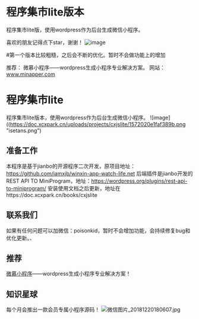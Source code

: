 # 程序集市lite版本
程序集市lite版，使用wordpress作为后台生成微信小程序。

喜欢的朋友记得点下star，谢谢！
![image](https://www.xcxgy.cn/wp-content/uploads/2018/12/1545299682-isetans.png)

#第一个版本比较粗糙，之后会不断的优化。暂时不会做功能上的增加

推荐：
微慕小程序——wordpress生成小程序专业解决方案。 网站：www.minapper.com


# 程序集市lite
程序集市lite版本，使用wordpress作为后台生成微信小程序。
![image]((https://doc.xcxpark.cn/uploads/projects/cxjslite/1572020e1faf389b.png "isetans.png")
## 准备工作
本程序是基于jianbo的开源程序二次开发，原项目地址：https://github.com/iamxjb/winxin-app-watch-life.net
后端插件是jianbo开发的REST API TO MiniProgram，地址：https://wordpress.org/plugins/rest-api-to-miniprogram/
安装使用文档之后更新，地址在https://doc.xcxpark.cn/books/cxjslite
## 联系我们
如果有任何问题可以加微信：poisonkid，暂时不会增加功能，会持续修复bug和优化更新。、



## 推荐
[微慕小程序](https://www.minapper.com/ "微慕小程序")——wordpress生成小程序专业解决方案！

## 知识星球
每个月会推出一款会员专属小程序源码！
![微信图片_20181220180607.jpg](https://doc.xcxpark.cn/uploads/projects/cxjslite/15720282b61f4860.jpg "微信图片_20181220180607.jpg")
